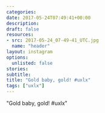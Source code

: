 ```yaml
---
categories:
date: 2017-05-24T07:49:41+00:00
description:
draft: false
resources:
- src: 2017-05-24_07-49-41_UTC.jpg
  name: "header"
layout: instagram
options:
  unlisted: false
stories:
subtitle:
title: "Gold baby, gold! #uxlx"
tags: ["uxlx"]
---
```


"Gold baby, gold! #uxlx"
